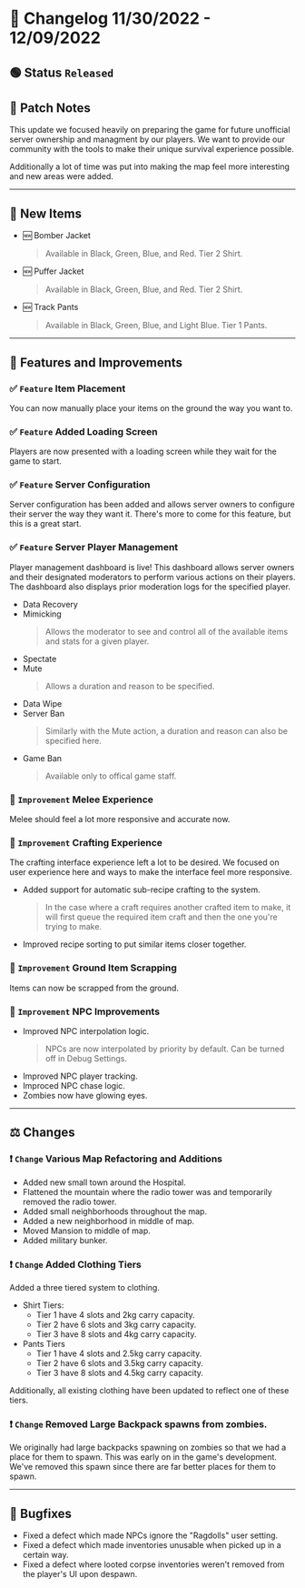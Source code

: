 # :bookmark_tabs:  Changelog 11/30/2022 - 12/09/2022

<!-- ## :red_circle: Status `Unreleased` -->
## :green_circle: Status `Released`

## :speech_balloon: Patch Notes
This update we focused heavily on preparing the game for future unofficial server ownership and managment by our players. We want to provide our community with the tools to make their unique survival experience possible.

Additionally a lot of time was put into making the map feel more interesting and new areas were added.

________

## :star2: New Items
- :new: Bomber Jacket
  > Available in Black, Green, Blue, and Red. Tier 2 Shirt.
- :new: Puffer Jacket
  > Available in Black, Green, Blue, and Red. Tier 2 Shirt.
- :new: Track Pants
  > Available in Black, Green, Blue, and Light Blue. Tier 1 Pants.

________

## :loudspeaker: Features and Improvements

### :white_check_mark: `Feature` Item Placement
You can now manually place your items on the ground the way you want to.

### :white_check_mark: `Feature` Added Loading Screen
Players are now presented with a loading screen while they wait for the game to start.

### :white_check_mark: `Feature` Server Configuration
Server configuration has been added and allows server owners to configure their server the way they want it. There's more to come for this feature, but this is a great start.
  
### :white_check_mark: `Feature` Server Player Management
Player management dashboard is live! This dashboard allows server owners and their designated moderators to perform various actions on their players. The dashboard also displays prior moderation logs for the specified player.

- Data Recovery
- Mimicking
  > Allows the moderator to see and control all of the available items and stats for a given player.
- Spectate
- Mute
  > Allows a duration and reason to be specified.
- Data Wipe
- Server Ban
  > Similarly with the Mute action, a duration and reason can also be specified here.
- Game Ban
  > Available only to offical game staff.

### :arrow_up_small: `Improvement` Melee Experience
Melee should feel a lot more responsive and accurate now.

### :arrow_up_small: `Improvement` Crafting Experience
The crafting interface experience left a lot to be desired. We focused on user experience here and ways to make the interface feel more responsive.
- Added support for automatic sub-recipe crafting to the system.
  > In the case where a craft requires another crafted item to make, it will first queue the required item craft and then the one you're trying to make.
- Improved recipe sorting to put similar items closer together.

### :arrow_up_small: `Improvement` Ground Item Scrapping
Items can now be scrapped from the ground.

### :arrow_up_small: `Improvement` NPC Improvements
- Improved NPC interpolation logic.
  > NPCs are now interpolated by priority by default. Can be turned off in Debug Settings.
- Improved NPC player tracking.
- Improced NPC chase logic.
- Zombies now have glowing eyes.

________

## :balance_scale: Changes

### :exclamation: `Change` Various Map Refactoring and Additions
- Added new small town around the Hospital.
- Flattened the mountain where the radio tower was and temporarily removed the radio tower.
- Added small neighborhoods throughout the map.
- Added a new neighborhood in middle of map.
- Moved Mansion to middle of map.
- Added military bunker.

### :exclamation: `Change` Added Clothing Tiers
Added a three tiered system to clothing.
- Shirt Tiers:
  - Tier 1 have 4 slots and 2kg carry capacity.
  - Tier 2 have 6 slots and 3kg carry capacity.
  - Tier 3 have 8 slots and 4kg carry capacity.
- Pants Tiers
  - Tier 1 have 4 slots and 2.5kg carry capacity.
  - Tier 2 have 6 slots and 3.5kg carry capacity.
  - Tier 3 have 8 slots and 4.5kg carry capacity.

Additionally, all existing clothing have been updated to reflect one of these tiers.

### :exclamation: `Change` Removed Large Backpack spawns from zombies.
We originally had large backpacks spawning on zombies so that we had a place for them to spawn.
This was early on in the game's development. We've removed this spawn since there are far better places for them to spawn.

________

## :bug: Bugfixes
- Fixed a defect which made NPCs ignore the "Ragdolls" user setting.
- Fixed a defect which made inventories unusable when picked up in a certain way.
- Fixed a defect where looted corpse inventories weren't removed from the player's UI upon despawn.

